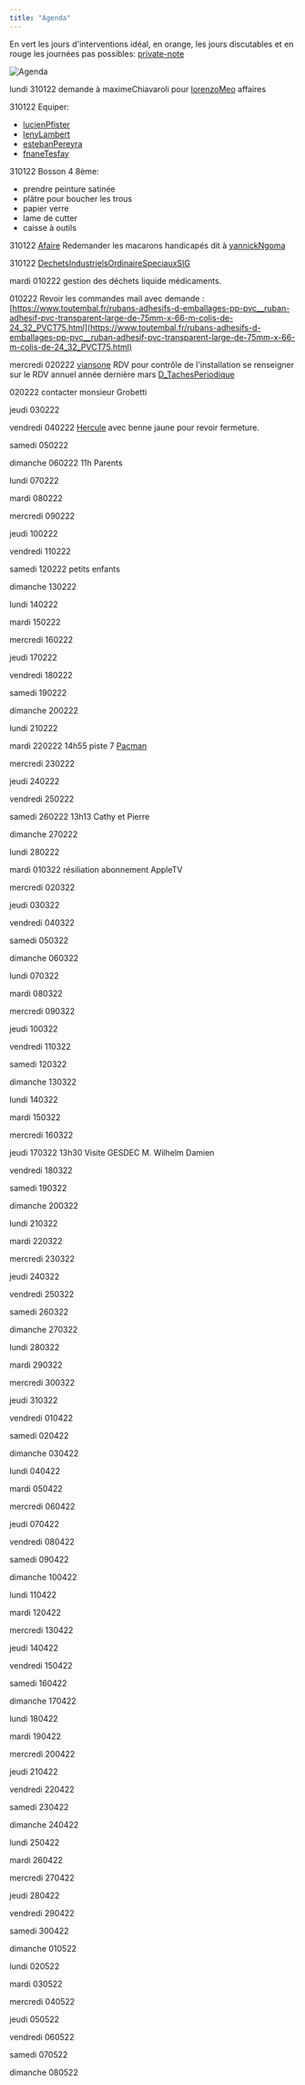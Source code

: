 ```yaml
---
title: "Agenda"
---
```


En vert les jours d'interventions idéal, en orange, les jours discutables et en rouge les journées pas possibles: [private-note](private/private-note.md)

![Agenda](/notes/images/planning.jpg)

lundi 
310122 demande à maximeChiavaroli pour [lorenzoMeo](notes/utilisateurs/beneficiaires/lorenzoMeo.md) affaires 

310122 Equiper:
- [lucienPfister](notes/utilisateurs/beneficiaires/lucienPfister.md)
- [lenyLambert](notes/utilisateurs/beneficiaires/lenyLambert.md)
- [estebanPereyra](notes/utilisateurs/beneficiaires/estebanPereyra.md)
- [fnaneTesfay](notes/utilisateurs/beneficiaires/fnaneTesfay.md)

310122 Bosson 4 8ème:
- prendre peinture satinée
- plâtre pour boucher les trous
- papier verre
- lame de cutter
- caisse à outils

310122 [Afaire](notes/statut/Afaire.md) Redemander les macarons handicapés dit à [yannickNgoma](notes/utilisateurs/beneficiaires/yannickNgoma.md)

310122 [DechetsIndustrielsOrdinaireSpeciauxSIG](notes/DechetsIndustrielsOrdinaireSpeciauxSIG.md)

mardi 
010222 gestion des déchets liquide médicaments.

010222 Revoir les commandes mail avec demande : [](https://www.toutembal.fr/rubans-adhesifs-d-emballages-pp-pvc__ruban-adhesif-pvc-transparent-large-de-75mm-x-66-m-colis-de-24_32_PVCT75.html)[https://www.toutembal.fr/rubans-adhesifs-d-emballages-pp-pvc__ruban-adhesif-pvc-transparent-large-de-75mm-x-66-m-colis-de-24_32_PVCT75.html](https://www.toutembal.fr/rubans-adhesifs-d-emballages-pp-pvc__ruban-adhesif-pvc-transparent-large-de-75mm-x-66-m-colis-de-24_32_PVCT75.html)

mercredi 
020222 [viansone](notes/utilisateurs/fournisseurs/viansone.md) RDV pour contrôle de l'installation se renseigner sur le RDV annuel année dernière mars [D_TachesPeriodique](notes/departements/D_TachesPeriodique.md)

020222 contacter monsieur Grobetti

jeudi 
030222

vendredi 
040222 [Hercule](notes/equipements/vehicules/Hercule.md) avec benne jaune pour revoir fermeture.

samedi 
050222

dimanche 
060222 11h Parents

lundi 
070222

mardi 
080222

mercredi 
090222

jeudi 
100222

vendredi 
110222

samedi 
120222 petits enfants 

dimanche 
130222

lundi 
140222

mardi 
150222

mercredi 
160222

jeudi 
170222

vendredi 
180222

samedi 
190222

dimanche 
200222

lundi 
210222

mardi 
220222 14h55 piste 7 [Pacman](notes/equipements/vehicules/Pacman.md)

mercredi 
230222

jeudi 
240222

vendredi 
250222

samedi 
260222 13h13 Cathy et Pierre

dimanche 
270222

lundi 
280222

mardi 
010322 résiliation abonnement AppleTV

mercredi 
020322

jeudi 
030322

vendredi 
040322

samedi 
050322

dimanche 
060322

lundi 
070322

mardi 
080322

mercredi 
090322

jeudi 
100322

vendredi 
110322

samedi 
120322

dimanche 
130322

lundi 
140322

mardi 
150322

mercredi 
160322

jeudi 
170322 13h30 Visite GESDEC M. Wilhelm Damien 

vendredi 
180322

samedi 
190322

dimanche 
200322

lundi 
210322

mardi 
220322

mercredi 
230322

jeudi 
240322

vendredi 
250322

samedi 
260322

dimanche 
270322

lundi 
280322

mardi 
290322

mercredi 
300322

jeudi 
310322

vendredi 
010422

samedi 
020422

dimanche 
030422

lundi 
040422

mardi 
050422

mercredi 
060422

jeudi 
070422

vendredi 
080422

samedi 
090422

dimanche 
100422

lundi 
110422

mardi 
120422

mercredi 
130422

jeudi 
140422

vendredi 
150422

samedi 
160422

dimanche 
170422

lundi 
180422

mardi 
190422

mercredi 
200422

jeudi 
210422

vendredi 
220422

samedi 
230422

dimanche 
240422

lundi 
250422

mardi 
260422

mercredi 
270422

jeudi 
280422

vendredi 
290422

samedi 
300422

dimanche 
010522

lundi 
020522

mardi 
030522

mercredi 
040522

jeudi 
050522

vendredi 
060522

samedi 
070522

dimanche 
080522